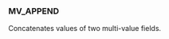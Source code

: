 <!--
This is generated by ESQL’s AbstractFunctionTestCase. Do no edit it. See ../README.md for how to regenerate it.
-->

### MV_APPEND
Concatenates values of two multi-value fields.

